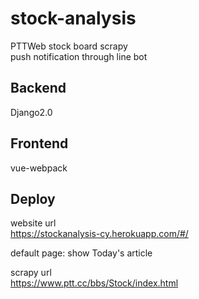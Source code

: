 # stock-analysis
PTTWeb stock board scrapy  
push notification through line bot

## Backend 
Django2.0  

## Frontend
vue-webpack  

## Deploy
website url  
https://stockanalysis-cy.herokuapp.com/#/  
  
default page: show Today's article  

scrapy url  
https://www.ptt.cc/bbs/Stock/index.html
